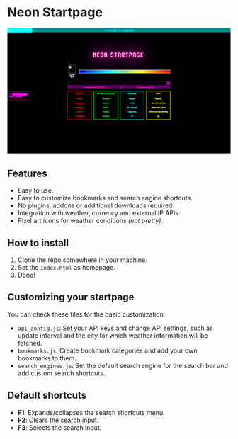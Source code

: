 # Neon Startpage

![Neon Startpage](img/screenshot.png)

## Features
- Easy to use.
- Easy to customize bookmarks and search engine shortcuts.
- No plugins, addons or additional downloads required.
- Integration with weather, currency and external IP APIs.
- Pixel art icons for weather conditions *(not pretty)*.

## How to install
1. Clone the repo somewhere in your machine.
2. Set the `index.html` as homepage.
3. Done!

## Customizing your startpage
You can check these files for the basic customization:

- `api_config.js`: Set your API keys and change API settings, such as update interval and the city for which weather information will be fetched.
- `bookmarks.js`: Create bookmark categories and add your own bookmarks to them.
- `search_engines.js`: Set the default search engine for the search bar and add custom search shortcuts.

## Default shortcuts
- **F1**: Expands/collapses the search shortcuts menu.
- **F2**: Clears the search input.
- **F3**: Selects the search input.
